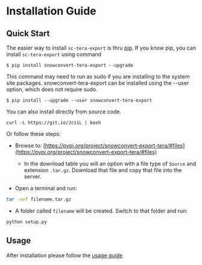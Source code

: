 # Installation Guide

## Quick Start

The easier way to install `sc-tera-export` is thru [pip](https://pypi.org/project/pip/).  If you know pip, you can install `sc-tera-export` using command

```shell
$ pip install snowconvert-tera-export --upgrade
```

This command may need to run as sudo if you are installing to the system site packages. snowconvert-tera-export can be 
installed using the --user option, which does not require sudo.

```shell
$ pip install --upgrade --user snowconvert-tera-export
```

You can also install directly from source code. 

```
curl -L https://git.io/JcziL | bash
```

Or follow these steps:

* Browse to: [https://pypi.org/project/snowconvert-export-tera/#files](https://pypi.org/project/snowconvert-export-tera/#files)

    * In the download table you will an option with a file type of `Source` and extension `.tar.gz`. Download that file and copy that file into the server.

* Open a terminal and run:

```bash
tar -xvf filename.tar.gz
```

* A folder called `filename` will be created. Switch to that folder and run:
```bash
python setup.py
```

## Usage
After installation please follow the [usage guide](./usage_guide.md)